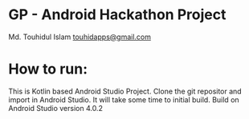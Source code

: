 # GP - Android Hackathon Project
Md. Touhidul Islam
touhidapps@gmail.com

# How to run:
This is Kotlin based Android Studio Project.
Clone the git repositor and import in Android Studio. It will take some time to initial build.
Build on Android Studio version 4.0.2